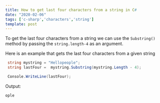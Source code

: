 ```yaml
---
title: How to get last four characters from a string in C#
date: "2020-02-06"
tags: ['c-sharp','characters','string']
template: post
---
```


To get the last four characters from a string we can use the `Substring()` method by passing the `string.length-4` as an argument.

Here is an example that gets the last four characters from a given string

```csharp
 string mystring = "Hellopeople";
 string lastFour =  mystring.Substring(mystring.Length - 4);

 Console.WriteLine(lastFour);
```

Output:

```csharp
ople
```
